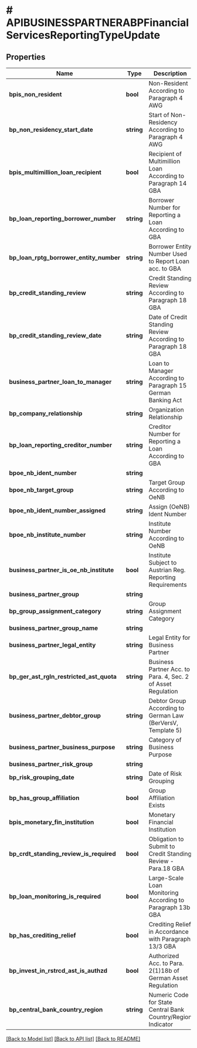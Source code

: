# # APIBUSINESSPARTNERABPFinancialServicesReportingTypeUpdate

## Properties

Name | Type | Description | Notes
------------ | ------------- | ------------- | -------------
**bpis_non_resident** | **bool** | Non-Resident According to Paragraph 4 AWG | [optional]
**bp_non_residency_start_date** | **string** | Start of Non-Residency According to Paragraph 4 AWG | [optional]
**bpis_multimillion_loan_recipient** | **bool** | Recipient of Multimillion Loan According to Paragraph 14 GBA | [optional]
**bp_loan_reporting_borrower_number** | **string** | Borrower Number for Reporting a Loan According to GBA | [optional]
**bp_loan_rptg_borrower_entity_number** | **string** | Borrower Entity Number Used to Report Loan acc. to GBA | [optional]
**bp_credit_standing_review** | **string** | Credit Standing Review According to Paragraph 18 GBA | [optional]
**bp_credit_standing_review_date** | **string** | Date of Credit Standing Review According to Paragraph 18 GBA | [optional]
**business_partner_loan_to_manager** | **string** | Loan to Manager According to Paragraph 15 German Banking Act | [optional]
**bp_company_relationship** | **string** | Organization Relationship | [optional]
**bp_loan_reporting_creditor_number** | **string** | Creditor Number for Reporting a Loan According to GBA | [optional]
**bpoe_nb_ident_number** | **string** |  | [optional]
**bpoe_nb_target_group** | **string** | Target Group According to OeNB | [optional]
**bpoe_nb_ident_number_assigned** | **string** | Assign (OeNB) Ident Number | [optional]
**bpoe_nb_institute_number** | **string** | Institute Number According to OeNB | [optional]
**business_partner_is_oe_nb_institute** | **bool** | Institute Subject to Austrian Reg. Reporting Requirements | [optional]
**business_partner_group** | **string** |  | [optional]
**bp_group_assignment_category** | **string** | Group Assignment Category | [optional]
**business_partner_group_name** | **string** |  | [optional]
**business_partner_legal_entity** | **string** | Legal Entity for Business Partner | [optional]
**bp_ger_ast_rgln_restricted_ast_quota** | **string** | Business Partner Acc. to Para. 4, Sec. 2 of Asset Regulation | [optional]
**business_partner_debtor_group** | **string** | Debtor Group According to German Law (BerVersV, Template 5) | [optional]
**business_partner_business_purpose** | **string** | Category of Business Purpose | [optional]
**business_partner_risk_group** | **string** |  | [optional]
**bp_risk_grouping_date** | **string** | Date of Risk Grouping | [optional]
**bp_has_group_affiliation** | **bool** | Group Affiliation Exists | [optional]
**bpis_monetary_fin_institution** | **bool** | Monetary Financial Institution | [optional]
**bp_crdt_standing_review_is_required** | **bool** | Obligation to Submit to Credit Standing Review - Para.18 GBA | [optional]
**bp_loan_monitoring_is_required** | **bool** | Large-Scale Loan Monitoring According to Paragraph 13b GBA | [optional]
**bp_has_crediting_relief** | **bool** | Crediting Relief in Accordance with Paragraph 13/3 GBA | [optional]
**bp_invest_in_rstrcd_ast_is_authzd** | **bool** | Authorized Acc. to Para. 2(1)18b of German Asset Regulation | [optional]
**bp_central_bank_country_region** | **string** | Numeric Code for State Central Bank Country/Region Indicator | [optional]

[[Back to Model list]](../../README.md#models) [[Back to API list]](../../README.md#endpoints) [[Back to README]](../../README.md)
